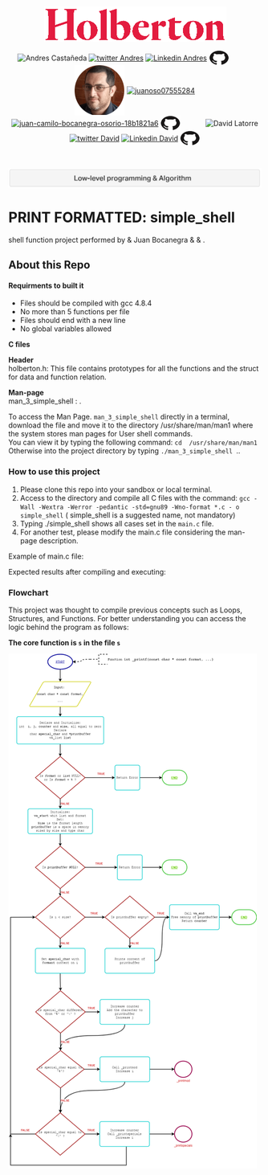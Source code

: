 <p align="center">
    <a href=#><img src="https://raw.githubusercontent.com/jbocane6/logos/main/holberton-logo.png" alt="holberton" /></a></p>
  
  <p align="center">
    <img align="center" src="https://avatars.githubusercontent.com/u/72631957?v=4" alt="Andres Castañeda" height="120" width="120" />
    <a href="https://twitter.com/YxAndres" target="blank"><img align="center" src="https://raw.githubusercontent.com/rahuldkjain/github-profile-readme-generator/master/src/images/icons/Social/twitter.svg" alt="twitter Andres" height="30" width="40" /></a>
    <a href="https://www.linkedin.com/in/andres-castañeda-1426ab197/" target="blank"><img align="center" src="https://raw.githubusercontent.com/rahuldkjain/github-profile-readme-generator/master/src/images/icons/Social/linked-in-alt.svg" alt="Linkedin Andres" height="30" width="40" /></a>
    <a href="https://github.com/4ndr3sxy" target="blank"><img align="center" src="https://raw.githubusercontent.com/devicons/devicon/9f4f5cdb393299a81125eb5127929ea7bfe42889/icons/github/github-original.svg" alt="Github Andres" height="30" width="40" /></a>
    &emsp;&emsp;&emsp;
    <img align="center" src="https://raw.githubusercontent.com/jbocane6/logos/main/foto.png" alt="juan" />
    <a href="https://twitter.com/juanoso07555284" target="blank"><img align="center" src="https://raw.githubusercontent.com/rahuldkjain/github-profile-readme-generator/master/src/images/icons/Social/twitter.svg" alt="juanoso07555284" height="30" width="40" /></a>
    <a href="https://linkedin.com/in/juan-camilo-bocanegra-osorio-18b1821a6" target="blank"><img align="center" src="https://raw.githubusercontent.com/rahuldkjain/github-profile-readme-generator/master/src/images/icons/Social/linked-in-alt.svg" alt="juan-camilo-bocanegra-osorio-18b1821a6" height="30" width="40" /></a>
    <a href="https://github.com/jbocane6" target="blank"><img align="center" src="https://raw.githubusercontent.com/devicons/devicon/9f4f5cdb393299a81125eb5127929ea7bfe42889/icons/github/github-original.svg" alt="Github juan" height="30" width="40" /></a>
    &emsp;&emsp;&emsp;
    <img align="center" src="" alt="David Latorre" height="120" width="120" />
    <a href="" target="blank"><img align="center" src="https://raw.githubusercontent.com/rahuldkjain/github-profile-readme-generator/master/src/images/icons/Social/twitter.svg" alt="twitter David" height="30" width="40" /></a>
    <a href="" target="blank"><img align="center" src="https://raw.githubusercontent.com/rahuldkjain/github-profile-readme-generator/master/src/images/icons/Social/linked-in-alt.svg" alt="Linkedin David" height="30" width="40" /></a>
    <a href="" target="blank"><img align="center" src="https://raw.githubusercontent.com/devicons/devicon/9f4f5cdb393299a81125eb5127929ea7bfe42889/icons/github/github-original.svg" alt="Github David" height="30" width="40" /></a>
    </p>  
  <br>
  <p align="center">
    <a href=#><img src="https://raw.githubusercontent.com/jbocane6/logos/main/titulo3.png" alt="titulo" /></a></p>

# PRINT FORMATTED: simple_shell
shell function project performed by  &amp; Juan Bocanegra  &amp; & .



## About this Repo
#### Requirments to built it
  * Files should be compiled with gcc 4.8.4  
  * No more than 5 functions per file  
  * Files should end with a new line  
  * No global variables allowed  



**C files**  


**Header**  
holberton.h: This file contains prototypes for all the functions and the struct for data and function relation.  

**Man-page**  
man_3_simple_shell : .

To access the Man Page. ` man_3_simple_shell ` directly in a terminal, download the file and move it to the directory /usr/share/man/man1 where the system stores man pages for User shell commands.  
You can view it by typing the following command: ` cd  /usr/share/man/man1 `  Otherwise into the project directory by typing `./man_3_simple_shell `..  


### How to use this project
  1. Please clone this repo into your sandbox or local terminal.  
  2. Access to the directory and compile all C files with the command: ` gcc -Wall -Wextra -Werror -pedantic -std=gnu89 -Wno-format *.c - o simple_shell ` ( simple_shell is a suggested name, not mandatory)  
  3. Typing ./simple_shell shows all cases set in the ` main.c ` file. 
  4. For another test, please modify the main.c file considering the man-page description.  

Example of main.c file:
>
>
>

Expected results after compiling and executing:

>
>
>


### Flowchart
This project was thought to compile previous concepts such as Loops, Structures, and Functions.
For better understanding you can access the logic behind the program as follows:

**The core function is `s` in the file `s`**


<flowchart _printf>
<a href=#><img src="https://raw.githubusercontent.com/jbocane6/logos/main/Diagram_printf_function.png" /></a>

<flowchart _printspecials>


<flowchart _printmod>
